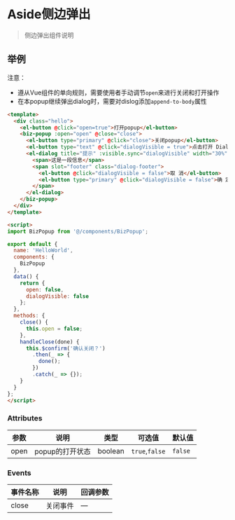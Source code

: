 # Aside侧边弹出

> 侧边弹出组件说明

## 举例

注意：

- 遵从Vue组件的单向规则，需要使用者手动调节`open`来进行关闭和打开操作
- 在本popup继续弹出dialog时，需要对dislog添加`append-to-body`属性

```html
<template>
  <div class="hello">
    <el-button @click="open=true">打开popup</el-button>
    <biz-popup :open="open" @close="close">
      <el-button type="primary" @click="close">关闭popup</el-button>
      <el-button type="text" @click="dialogVisible = true">点击打开 Dialog</el-button>
      <el-dialog title="提示" :visible.sync="dialogVisible" width="30%" :before-close="handleClose"  append-to-body>
        <span>这是一段信息</span>
        <span slot="footer" class="dialog-footer">
          <el-button @click="dialogVisible = false">取 消</el-button>
          <el-button type="primary" @click="dialogVisible = false">确 定</el-button>
        </span>
      </el-dialog>
    </biz-popup>
  </div>
</template>

<script>
import BizPopup from '@/components/BizPopup';

export default {
  name: 'HelloWorld',
  components: {
    BizPopup
  },
  data() {
    return {
      open: false,
      dialogVisible: false
    };
  },
  methods: {
    close() {
      this.open = false;
    },
    handleClose(done) {
      this.$confirm('确认关闭？')
        .then(_ => {
          done();
        })
        .catch(_ => {});
    }
  }
};
</script>

```

### Attributes

| 参数      | 说明          | 类型      | 可选值                           | 默认值  |
|---------- |-------------- |---------- |--------------------------------  |-------- |
| open   | popup的打开状态 | boolean | `true`,`false` | `false` |

### Events

| 事件名称      | 说明    | 回调参数      |
|---------- |-------- |---------- |
| close  | 关闭事件 | — |
